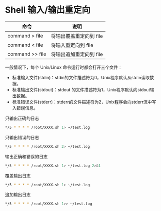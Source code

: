 # Shell 输入/输出重定向

|命令|说明|
|-|-|
|command > file|将输出覆盖重定向到 file|
|command < file|将输入重定向到 file|
|command >> file|将输出追加重定向到 file|

一般情况下，每个 Unix/Linux 命令运行时都会打开三个文件：

- 标准输入文件(stdin)：stdin的文件描述符为0，Unix程序默认从stdin读取数据。
- 标准输出文件(stdout)：stdout 的文件描述符为1，Unix程序默认向stdout输出数据。
- 标准错误文件(stderr)：stderr的文件描述符为2，Unix程序会向stderr流中写入错误信息。

只输出正确的日志

``` bash
*/5 * * * * /root/XXXX.sh 1> ~/test.log
```

只输出错误的日志

``` bash
*/5 * * * * /root/XXXX.sh 2> ~/test.log
```

输出正确和错误的日志

``` bash
*/5 * * * * /root/XXXX.sh 1> ~/test.log 2>&1
```

覆盖输出日志

``` bash
*/5 * * * * /root/XXXX.sh 1> ~/test.log
```

追加输出日志

``` bash
*/5 * * * * /root/XXXX.sh 1>> ~/test.log
```
